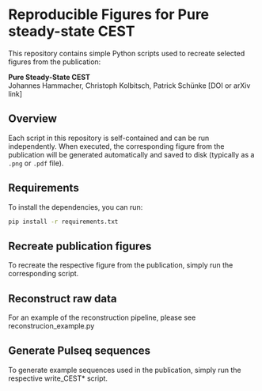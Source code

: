 # Reproducible Figures for Pure steady-state CEST

This repository contains simple Python scripts used to recreate selected figures from the publication:

**Pure Steady-State CEST**  
Johannes Hammacher, Christoph Kolbitsch, Patrick Schünke
[DOI or arXiv link]

## Overview

Each script in this repository is self-contained and can be run independently. When executed, the corresponding figure from the publication will be generated automatically and saved to disk (typically as a `.png` or `.pdf` file).

## Requirements

To install the dependencies, you can run:
```bash
pip install -r requirements.txt
````

## Recreate publication figures
To recreate the respective figure from the publication, simply run the corresponding script.

## Reconstruct raw data
For an example of the reconstruction pipeline, please see reconstrucion_example.py

## Generate Pulseq sequences
To generate example sequences used in the publication, simply run the respective write_CEST* script.
